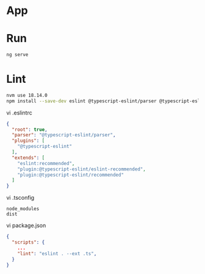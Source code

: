 # App

# Run
  
```bash
ng serve
```


# Lint
  
```bash
nvm use 18.14.0 
npm install --save-dev eslint @typescript-eslint/parser @typescript-eslint/eslint-plugin
```
vi .eslintrc
```json
{
  "root": true,
  "parser": "@typescript-eslint/parser",
  "plugins": [
    "@typescript-eslint"
  ],
  "extends": [
    "eslint:recommended",
    "plugin:@typescript-eslint/eslint-recommended",
    "plugin:@typescript-eslint/recommended"
  ]
}
```
vi .tsconfig
```
node_modules
dist
```
vi package.json
```json
{
  "scripts": {
    ...
    "lint": "eslint . --ext .ts",
  }
}
```
